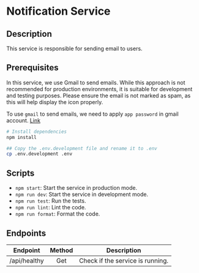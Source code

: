 # Notification Service

## Description

This service is responsible for sending email to users.

## Prerequisites

In this service, we use Gmail to send emails. While this approach is not recommended for production environments, it is suitable for development and testing purposes. Please ensure the email is not marked as spam, as this will help display the icon properly.

To use `gmail` to send emails, we need to apply `app password` in gmail account. [Link](https://myaccount.google.com/apppasswords)

```bash
# Install dependencies
npm install

## Copy the .env.development file and rename it to .env
cp .env.development .env
```

## Scripts

- `npm start`: Start the service in production mode.
- `npm run dev`: Start the service in development mode.
- `npm run test`: Run the tests.
- `npm run lint`: Lint the code.
- `npm run format`: Format the code.

## Endpoints

|             Endpoint              | Method |           Description            |
|:---------------------------------:|:------:|:--------------------------------:|
|           /api/healthy            |  Get   | Check if the service is running. |
